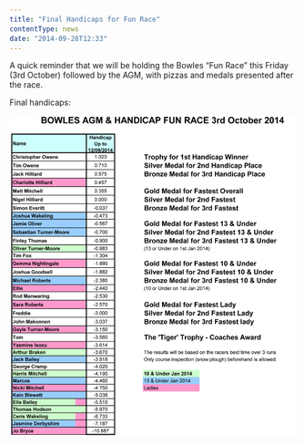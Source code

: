 ```yaml
---
title: "Final Handicaps for Fun Race"
contentType: news
date: "2014-09-28T12:33"
---
```


A quick reminder that we will be holding the Bowles “Fun Race” this Friday (3rd October) followed by
the AGM, with pizzas and medals presented after the race.

Final handicaps:

![handicaps](./Bowles_Handicap_for_3rd_October.jpg)
